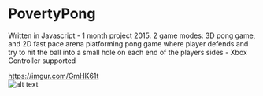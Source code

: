 # PovertyPong
Written in Javascript - 1 month project 2015. 2 game modes: 3D pong game, and 2D fast pace arena platforming pong game where player defends and try to hit the ball into a small hole on each end of the players sides - Xbox Controller supported  

https://imgur.com/GmHK61t  
![alt text](https://i.giphy.com/media/HqoC4s4B1tASMCvpdL/giphy.webp)  
